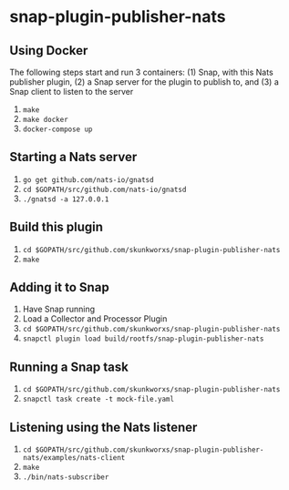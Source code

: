 # snap-plugin-publisher-nats  

## Using Docker  
The following steps start and run 3 containers: (1) Snap, with this Nats publisher plugin, (2) a Snap server for the plugin to publish to, and (3) a Snap client to listen to the server  

1. `make`
2. `make docker`
3. `docker-compose up`

## Starting a Nats server  
1. `go get github.com/nats-io/gnatsd`  
2. `cd $GOPATH/src/github.com/nats-io/gnatsd`  
3. `./gnatsd -a 127.0.0.1`  

## Build this plugin 
1. `cd $GOPATH/src/github.com/skunkworxs/snap-plugin-publisher-nats`
2. `make`   

## Adding it to Snap  
1. Have Snap running  
2. Load a Collector and Processor Plugin  
3. `cd $GOPATH/src/github.com/skunkworxs/snap-plugin-publisher-nats`  
4. `snapctl plugin load build/rootfs/snap-plugin-publisher-nats`  

## Running a Snap task  
1. `cd $GOPATH/src/github.com/skunkworxs/snap-plugin-publisher-nats`  
2. `snapctl task create -t mock-file.yaml`  

## Listening using the Nats listener
1. `cd $GOPATH/src/github.com/skunkworxs/snap-plugin-publisher-nats/examples/nats-client`  
2. `make`  
3. `./bin/nats-subscriber`  

